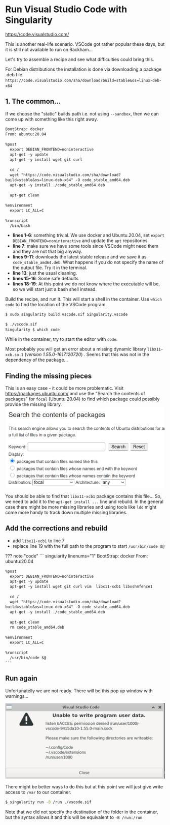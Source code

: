 # Run Visual Studio Code with Singularity

<https://code.visualstudio.com/>

This is another real-life scenario. VSCode got rather popular these days, but it is still not available to run on Rackham...

Let's try to assemble a recipe and see what difficulties could bring this.

For Debian distributions the installation is done via downloading a package .deb file.  
`https://code.visualstudio.com/sha/download?build=stable&os=linux-deb-x64`

## 1. The common...

If we choose the "static" builds path i.e. not using `--sandbox`, then we can come up with something like this right away.

``` singularity linenums="1"
BootStrap: docker
From: ubuntu:20.04

%post
  export DEBIAN_FRONTEND=noninteractive
  apt-get -y update
  apt-get -y install wget git curl

  cd /
  wget "https://code.visualstudio.com/sha/download?build=stable&os=linux-deb-x64" -O code_stable_amd64.deb
  apt-get -y install ./code_stable_amd64.deb

  apt-get clean

%environment
  export LC_ALL=C

%runscript
  /bin/bash
```

- **lines 1-6**: something trivial. We use docker and Ubuntu.20.04, set `export DEBIAN_FRONTEND=noninteractive` and update the `apt` repositories.
- **line 7**: make sure we have some tools since VSCode might need them and they are not that big anyway.
- **lines 9-11**: downloads the latest stable release and we save it as `code_stable_amd64.deb`. What happens if you do not specify the name of the output file. Try it in the terminal.
- **line 13**: just the usual cleaning.
- **lines 15-16**: Some safe defaults
- **lines 18-19**: At this point we do not know where the executable will be, so we will start just a bash shell instead.

Build the recipe, and run it. This will start a shell in the container. Use `which code` to find the location of the VSCode program.
``` bash
$ sudo singularity build vscode.sif Singularity.vscode
```
``` bash
$ ./vscode.sif
Singularity $ which code
```
While in the container, try to start the editor with `code`.

Most probably you will get an error about a missing dynamic library `libX11-xcb.so.1` (_version 1.55.0-1617120720_) . Seems that this was not in the dependency of the package...

## Finding the missing pieces
This is an easy case - it could be more problematic. Visit https://packages.ubuntu.com/ and use the "Search the contents of packages" for `focal` (Ubuntu 20.04) to find which package could possibly provide the missing library.
![packages](../images/deb-search.png)

You should be able to find that `libx11-xcb1` package contains this file... So, we need to add it to the `apt-get install ...` line and rebuild. In the general case there might be more missing libraries and using tools like `ldd` might come more handy to track down multiple missing libraries.

## Add the corrections and rebuild
- add `libx11-xcb1` to line 7
- replace line 19 with the full path to the program to start `/usr/bin/code $@`

??? note "code"
    ``` singularity linenums="1"
    BootStrap: docker
    From: ubuntu:20.04

    %post
      export DEBIAN_FRONTEND=noninteractive
      apt-get -y update
      apt-get -y install wget git curl vim  libx11-xcb1 libxshmfence1

      cd /
      wget "https://code.visualstudio.com/sha/download?build=stable&os=linux-deb-x64" -O code_stable_amd64.deb
      apt-get -y install ./code_stable_amd64.deb
  
      apt-get clean
      rm code_stable_amd64.deb

    %environment
      export LC_ALL=C

    %runscript
      /usr/bin/code $@
    ```

## Run again

Unfortunatelly we are not ready. There will be this pop up window with warnings...

![vscode-error](../images/vscode-error.png)

There might be better ways to do this but at this point we will just give write access to `/var` to our container.

``` bash
$ singularity run -B /run ./vscode.sif 
```
Note that we did not specify the destination of the folder in the container, but the syntax allows it and this will be equivalent to `-B /run:/run`
